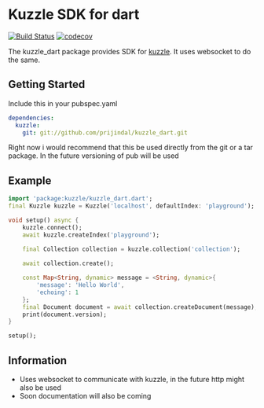 # Kuzzle SDK for dart

[![Build Status](https://travis-ci.org/prijindal/kuzzle_dart.svg?branch=master)](https://travis-ci.org/prijindal/kuzzle_dart)
[![codecov](https://codecov.io/gh/prijindal/kuzzle_dart/branch/master/graph/badge.svg)](https://codecov.io/gh/prijindal/kuzzle_dart)

The kuzzle_dart package provides SDK for [kuzzle](https://docs.kuzzle.io).
It uses websocket to do the same.

## Getting Started

Include this in your pubspec.yaml

```yaml
dependencies:
  kuzzle:
    git: git://github.com/prijindal/kuzzle_dart.git

```
Right now i would recommend that this be used directly from the git or a tar package.
In the future versioning of pub will be used

## Example

```dart
import 'package:kuzzle/kuzzle_dart.dart';
final Kuzzle kuzzle = Kuzzle('localhost', defaultIndex: 'playground');

void setup() async {
    kuzzle.connect();
    await kuzzle.createIndex('playground');
    
    final Collection collection = kuzzle.collection('collection');

    await collection.create();

    const Map<String, dynamic> message = <String, dynamic>{
        'message': 'Hello World',
        'echoing': 1
    };
    final Document document = await collection.createDocument(message);
    print(document.version);
}

setup();

```

## Information
- Uses websocket to communicate with kuzzle, in the future http might also be used
- Soon documentation will also be coming
